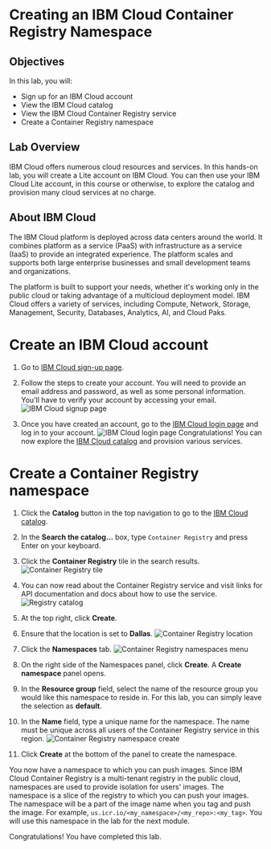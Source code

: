 # Creating an IBM Cloud Container Registry Namespace

## Objectives
In this lab, you will:
- Sign up for an IBM Cloud account
- View the IBM Cloud catalog
- View the IBM Cloud Container Registry service
- Create a Container Registry namespace

## Lab Overview
IBM Cloud offers numerous cloud resources and services. In this hands-on lab, you will create a Lite account on IBM Cloud. You can then use your IBM Cloud Lite account, in this course or otherwise, to explore the catalog and provision many cloud services at no charge.

## About IBM Cloud
The IBM Cloud platform is deployed across data centers around the world. It combines platform as a service (PaaS) with infrastructure as a service (IaaS) to provide an integrated experience. The platform scales and supports both large enterprise businesses and small development teams and organizations.

The platform is built to support your needs, whether it's working only in the public cloud or taking advantage of a multicloud deployment model. IBM Cloud offers a variety of services, including Compute, Network, Storage, Management, Security, Databases, Analytics, AI, and Cloud Paks.

# Create an IBM Cloud account
1. Go to [IBM Cloud sign-up page](https://cloud.ibm.com/registration?target=%2Fkubernetes%2Fregistry%2Fmain%2Fstart).

2. Follow the steps to create your account. You will need to provide an email address and password, as well as some personal information. You'll have to verify your account by accessing your email.
![IBM Cloud signup page](images/signup-page.png)

3. Once you have created an account, go to the [IBM Cloud login page](https://cloud.ibm.com/login) and log in to your account.
![IBM Cloud login page](images/login-page.png)
Congratulations! You can now explore the [IBM Cloud catalog](https://cloud.ibm.com/catalog) and provision various services.

# Create a Container Registry namespace
1. Click the **Catalog** button in the top navigation to go to the [IBM Cloud catalog](https://cloud.ibm.com/catalog).

2. In the **Search the catalog…** box, type <code>Container Registry</code> and press Enter on your keyboard.

3. Click the **Container Registry** tile in the search results.
![Container Registry tile](images/registry-tile.png)

4. You can now read about the Container Registry service and visit links for API documentation and docs about how to use the service.
![Registry catalog](images/registry-catalog.png)

5. At the top right, click **Create**.

6. Ensure that the location is set to **Dallas**.
![Container Registry location](images/registry-location.png)

7. Click the **Namespaces** tab.
![Container Registry namespaces menu](images/registry-namespaces-menu.png)

8. On the right side of the Namespaces panel, click **Create**. A **Create namespace** panel opens.

9. In the **Resource group** field, select the name of the resource group you would like this namespace to reside in. For this lab, you can simply leave the selection as **default**.

10. In the **Name** field, type a unique name for the namespace. The name must be unique across all users of the Container Registry service in this region.
![Container Registry namespace create](images/registry-namespace-create.png)

11. Click **Create** at the bottom of the panel to create the namespace.

You now have a namespace to which you can push images. Since IBM Cloud Container Registry is a multi-tenant registry in the public cloud, namespaces are used to provide isolation for users' images. The namespace is a slice of the registry to which you can push your images. The namespace will be a part of the image name when you tag and push the image. For example, `us.icr.io/<my_namespace>/<my_repo>:<my_tag>`. You will use this namespace in the lab for the next module.

Congratulations! You have completed this lab.
